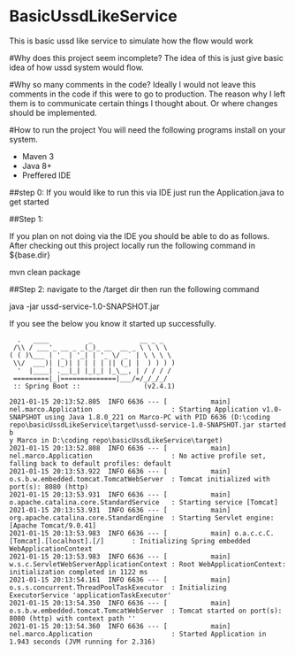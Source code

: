 # BasicUssdLikeService
This is basic ussd like service to simulate how the flow would work


#Why does this project seem incomplete?
The idea of this is just give basic idea of how ussd system would flow.

#Why so many comments in the code?
Ideally I would not leave this comments in the code if this were to go to production. 
The reason why I left them is to communicate certain things I thought about. Or where
changes should be implemented.



#How to run the project
You will need the following programs install on your system.

- Maven 3
- Java 8+
- Preffered IDE



##step 0:
If you would like to run this via IDE just run the Application.java to get started
 


##Step 1:

If you plan on not doing via the IDE you should be able to do as follows.
After checking out this project locally run the following command in ${base.dir}

mvn clean package


##Step 2:
navigate to the /target dir then run the following command

java -jar ussd-service-1.0-SNAPSHOT.jar

If you see the below you know it started up successfully.

```
  .   ____          _            __ _ _
 /\\ / ___'_ __ _ _(_)_ __  __ _ \ \ \ \
( ( )\___ | '_ | '_| | '_ \/ _` | \ \ \ \
 \\/  ___)| |_)| | | | | || (_| |  ) ) ) )
  '  |____| .__|_| |_|_| |_\__, | / / / /
 =========|_|==============|___/=/_/_/_/
 :: Spring Boot ::                (v2.4.1)

2021-01-15 20:13:52.805  INFO 6636 --- [           main] nel.marco.Application                    : Starting Application v1.0-SNAPSHOT using Java 1.8.0_221 on Marco-PC with PID 6636 (D:\coding repo\basicUssdLikeService\target\ussd-service-1.0-SNAPSHOT.jar started b
y Marco in D:\coding repo\basicUssdLikeService\target)
2021-01-15 20:13:52.808  INFO 6636 --- [           main] nel.marco.Application                    : No active profile set, falling back to default profiles: default
2021-01-15 20:13:53.922  INFO 6636 --- [           main] o.s.b.w.embedded.tomcat.TomcatWebServer  : Tomcat initialized with port(s): 8080 (http)
2021-01-15 20:13:53.931  INFO 6636 --- [           main] o.apache.catalina.core.StandardService   : Starting service [Tomcat]
2021-01-15 20:13:53.931  INFO 6636 --- [           main] org.apache.catalina.core.StandardEngine  : Starting Servlet engine: [Apache Tomcat/9.0.41]
2021-01-15 20:13:53.983  INFO 6636 --- [           main] o.a.c.c.C.[Tomcat].[localhost].[/]       : Initializing Spring embedded WebApplicationContext
2021-01-15 20:13:53.983  INFO 6636 --- [           main] w.s.c.ServletWebServerApplicationContext : Root WebApplicationContext: initialization completed in 1122 ms
2021-01-15 20:13:54.161  INFO 6636 --- [           main] o.s.s.concurrent.ThreadPoolTaskExecutor  : Initializing ExecutorService 'applicationTaskExecutor'
2021-01-15 20:13:54.350  INFO 6636 --- [           main] o.s.b.w.embedded.tomcat.TomcatWebServer  : Tomcat started on port(s): 8080 (http) with context path ''
2021-01-15 20:13:54.360  INFO 6636 --- [           main] nel.marco.Application                    : Started Application in 1.943 seconds (JVM running for 2.316)

```

